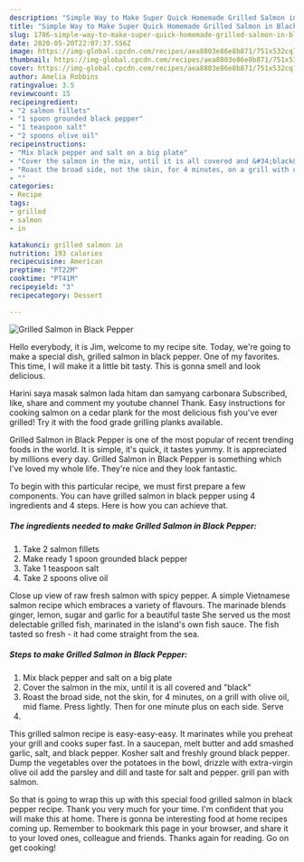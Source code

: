 ```yaml
---
description: "Simple Way to Make Super Quick Homemade Grilled Salmon in Black Pepper"
title: "Simple Way to Make Super Quick Homemade Grilled Salmon in Black Pepper"
slug: 1786-simple-way-to-make-super-quick-homemade-grilled-salmon-in-black-pepper
date: 2020-05-20T22:07:37.556Z
image: https://img-global.cpcdn.com/recipes/aea8803e86e8b871/751x532cq70/grilled-salmon-in-black-pepper-recipe-main-photo.jpg
thumbnail: https://img-global.cpcdn.com/recipes/aea8803e86e8b871/751x532cq70/grilled-salmon-in-black-pepper-recipe-main-photo.jpg
cover: https://img-global.cpcdn.com/recipes/aea8803e86e8b871/751x532cq70/grilled-salmon-in-black-pepper-recipe-main-photo.jpg
author: Amelia Robbins
ratingvalue: 3.5
reviewcount: 15
recipeingredient:
- "2 salmon fillets"
- "1 spoon grounded black pepper"
- "1 teaspoon salt"
- "2 spoons olive oil"
recipeinstructions:
- "Mix black pepper and salt on a big plate"
- "Cover the salmon in the mix, until it is all covered and &#34;black&#34;"
- "Roast the broad side, not the skin, for 4 minutes, on a grill with olive oil, mid flame. Press lightly. Then for one minute plus on each side. Serve"
- ""
categories:
- Recipe
tags:
- grilled
- salmon
- in

katakunci: grilled salmon in 
nutrition: 193 calories
recipecuisine: American
preptime: "PT22M"
cooktime: "PT41M"
recipeyield: "3"
recipecategory: Dessert

---
```



![Grilled Salmon in Black Pepper](https://img-global.cpcdn.com/recipes/aea8803e86e8b871/751x532cq70/grilled-salmon-in-black-pepper-recipe-main-photo.jpg)

Hello everybody, it is Jim, welcome to my recipe site. Today, we're going to make a special dish, grilled salmon in black pepper. One of my favorites. This time, I will make it a little bit tasty. This is gonna smell and look delicious.

Harini saya masak salmon lada hitam dan samyang carbonara Subscribed, like, share and comment my youtube channel Thank. Easy instructions for cooking salmon on a cedar plank for the most delicious fish you&#39;ve ever grilled! Try it with the food grade grilling planks available.

Grilled Salmon in Black Pepper is one of the most popular of recent trending foods in the world. It is simple, it's quick, it tastes yummy. It is appreciated by millions every day. Grilled Salmon in Black Pepper is something which I've loved my whole life. They're nice and they look fantastic.


To begin with this particular recipe, we must first prepare a few components. You can have grilled salmon in black pepper using 4 ingredients and 4 steps. Here is how you can achieve that.

<!--inarticleads1-->

##### The ingredients needed to make Grilled Salmon in Black Pepper:

1. Take 2 salmon fillets
1. Make ready 1 spoon grounded black pepper
1. Take 1 teaspoon salt
1. Take 2 spoons olive oil


Close up view of raw fresh salmon with spicy pepper. A simple Vietnamese salmon recipe which embraces a variety of flavours. The marinade blends ginger, lemon, sugar and garlic for a beautiful taste She served us the most delectable grilled fish, marinated in the island&#39;s own fish sauce. The fish tasted so fresh - it had come straight from the sea. 

<!--inarticleads2-->

##### Steps to make Grilled Salmon in Black Pepper:

1. Mix black pepper and salt on a big plate
1. Cover the salmon in the mix, until it is all covered and &#34;black&#34;
1. Roast the broad side, not the skin, for 4 minutes, on a grill with olive oil, mid flame. Press lightly. Then for one minute plus on each side. Serve
1. 


This grilled salmon recipe is easy-easy-easy. It marinates while you preheat your grill and cooks super fast. In a saucepan, melt butter and add smashed garlic, salt, and black pepper. Kosher salt and freshly ground black pepper. Dump the vegetables over the potatoes in the bowl, drizzle with extra-virgin olive oil add the parsley and dill and taste for salt and pepper. grill pan with salmon. 

So that is going to wrap this up with this special food grilled salmon in black pepper recipe. Thank you very much for your time. I'm confident that you will make this at home. There is gonna be interesting food at home recipes coming up. Remember to bookmark this page in your browser, and share it to your loved ones, colleague and friends. Thanks again for reading. Go on get cooking!
